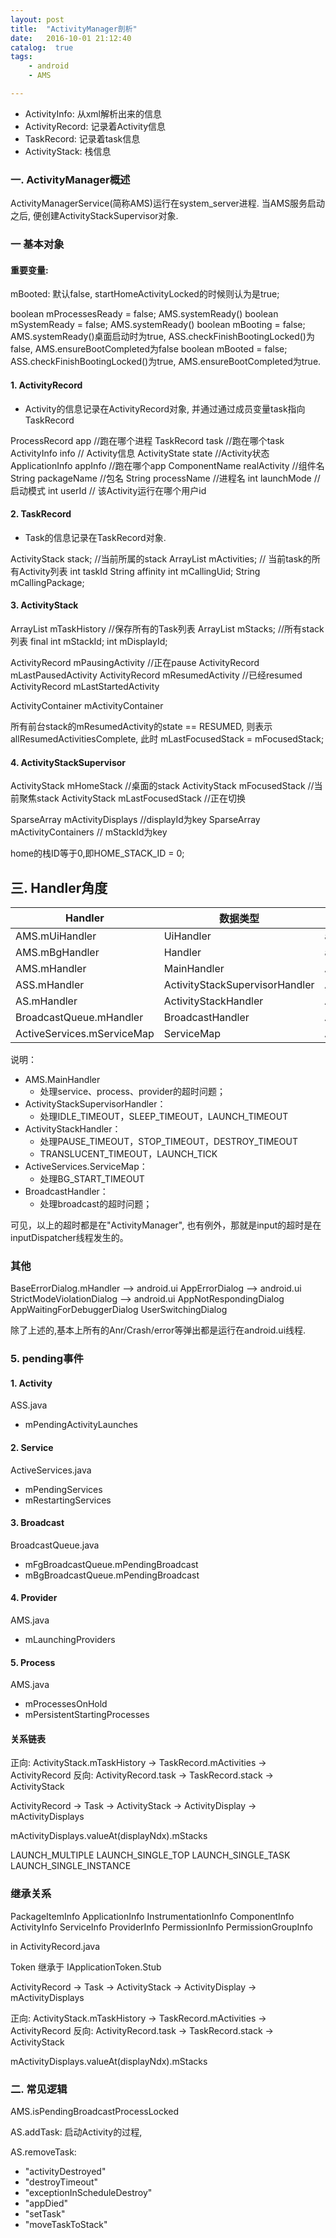 ```yaml
---
layout: post
title:  "ActivityManager剖析"
date:   2016-10-01 21:12:40
catalog:  true
tags:
    - android
    - AMS

---
```


- ActivityInfo: 从xml解析出来的信息
- ActivityRecord: 记录着Activity信息
- TaskRecord: 记录着task信息
- ActivityStack: 栈信息


### 一. ActivityManager概述

ActivityManagerService(简称AMS)运行在system_server进程. 当AMS服务启动之后, 便创建ActivityStackSupervisor对象.

### 一 基本对象

#### 重要变量:

mBooted: 默认false, startHomeActivityLocked的时候则认为是true;

boolean mProcessesReady = false;    AMS.systemReady()
boolean mSystemReady = false;    AMS.systemReady()
boolean mBooting = false;  AMS.systemReady()桌面启动时为true,  ASS.checkFinishBootingLocked()为false, AMS.ensureBootCompleted为false
boolean mBooted = false;  ASS.checkFinishBootingLocked()为true, AMS.ensureBootCompleted为true.


#### 1. ActivityRecord
- Activity的信息记录在ActivityRecord对象, 并通过通过成员变量task指向TaskRecord

ProcessRecord app //跑在哪个进程
TaskRecord task  //跑在哪个task
ActivityInfo info // Activity信息
ActivityState state //Activity状态
ApplicationInfo appInfo //跑在哪个app
ComponentName realActivity //组件名
String packageName //包名
String processName //进程名
int launchMode //启动模式
int userId // 该Activity运行在哪个用户id

#### 2. TaskRecord

- Task的信息记录在TaskRecord对象.

ActivityStack stack; //当前所属的stack
ArrayList<ActivityRecord> mActivities; // 当前task的所有Activity列表
int taskId
String affinity
int mCallingUid;
String mCallingPackage;


#### 3. ActivityStack

ArrayList<TaskRecord> mTaskHistory  //保存所有的Task列表
ArrayList<ActivityStack> mStacks; //所有stack列表
final int mStackId;
int mDisplayId;

ActivityRecord mPausingActivity //正在pause
ActivityRecord mLastPausedActivity
ActivityRecord mResumedActivity  //已经resumed
ActivityRecord mLastStartedActivity

ActivityContainer mActivityContainer


所有前台stack的mResumedActivity的state == RESUMED, 则表示allResumedActivitiesComplete, 此时 mLastFocusedStack = mFocusedStack;

#### 4. ActivityStackSupervisor

ActivityStack mHomeStack //桌面的stack
ActivityStack mFocusedStack //当前聚焦stack
ActivityStack mLastFocusedStack //正在切换

SparseArray<ActivityDisplay> mActivityDisplays  //displayId为key
SparseArray<ActivityContainer> mActivityContainers // mStackId为key

home的栈ID等于0,即HOME_STACK_ID = 0;

## 三. Handler角度


|Handler|数据类型|所属线程|
|---|---|---|
|AMS.mUiHandler|UiHandler|android.ui|
|AMS.mBgHandler|Handler|android.bg|
|AMS.mHandler|MainHandler|ActivityManager|
|ASS.mHandler|ActivityStackSupervisorHandler|ActivityManager|
|AS.mHandler|ActivityStackHandler|ActivityManager|
|BroadcastQueue.mHandler|BroadcastHandler|ActivityManager|
|ActiveServices.mServiceMap|ServiceMap|ActivityManager|

说明：

- AMS.MainHandler
  - 处理service、process、provider的超时问题；
- ActivityStackSupervisorHandler：
  - 处理IDLE_TIMEOUT，SLEEP_TIMEOUT，LAUNCH_TIMEOUT
- ActivityStackHandler：
  - 处理PAUSE_TIMEOUT，STOP_TIMEOUT，DESTROY_TIMEOUT
  - TRANSLUCENT_TIMEOUT，LAUNCH_TICK
- ActiveServices.ServiceMap：
  - 处理BG_START_TIMEOUT
- BroadcastHandler：
  - 处理broadcast的超时问题；
  
可见，以上的超时都是在"ActivityManager", 也有例外，那就是input的超时是在inputDispatcher线程发生的。

### 其他

BaseErrorDialog.mHandler  --> android.ui
AppErrorDialog --> android.ui
StrictModeViolationDialog --> android.ui
AppNotRespondingDialog
AppWaitingForDebuggerDialog
UserSwitchingDialog

除了上述的,基本上所有的Anr/Crash/error等弹出都是运行在android.ui线程.





### 5. pending事件

#### 1. Activity
ASS.java
- mPendingActivityLaunches

#### 2. Service
ActiveServices.java
- mPendingServices
- mRestartingServices

#### 3. Broadcast  
BroadcastQueue.java
- mFgBroadcastQueue.mPendingBroadcast
- mBgBroadcastQueue.mPendingBroadcast

#### 4. Provider
AMS.java
- mLaunchingProviders


#### 5. Process
AMS.java
- mProcessesOnHold
- mPersistentStartingProcesses


#### 关系链表

正向: ActivityStack.mTaskHistory -> TaskRecord.mActivities -> ActivityRecord
反向: ActivityRecord.task -> TaskRecord.stack -> ActivityStack


ActivityRecord -> Task -> ActivityStack -> ActivityDisplay -> mActivityDisplays

mActivityDisplays.valueAt(displayNdx).mStacks


LAUNCH_MULTIPLE
LAUNCH_SINGLE_TOP
LAUNCH_SINGLE_TASK
LAUNCH_SINGLE_INSTANCE

### 继承关系

PackageItemInfo
    ApplicationInfo
    InstrumentationInfo
    ComponentInfo
        ActivityInfo
        ServiceInfo
        ProviderInfo
    PermissionInfo
    PermissionGroupInfo

in ActivityRecord.java

Token 继承于 IApplicationToken.Stub


ActivityRecord -> Task -> ActivityStack -> ActivityDisplay -> mActivityDisplays


正向: ActivityStack.mTaskHistory -> TaskRecord.mActivities -> ActivityRecord
反向: ActivityRecord.task -> TaskRecord.stack -> ActivityStack

mActivityDisplays.valueAt(displayNdx).mStacks

### 二. 常见逻辑


AMS.isPendingBroadcastProcessLocked


AS.addTask: 启动Activity的过程,


AS.removeTask:


- "activityDestroyed"
- "destroyTimeout"
- "exceptionInScheduleDestroy"
- "appDied"    
- "setTask"
- "moveTaskToStack"

